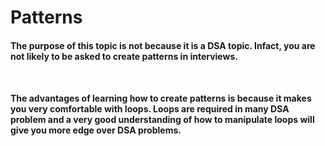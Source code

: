 # Patterns

#### The purpose of this topic is not because it is a DSA topic. Infact, you are not likely to be asked to create patterns in interviews. 

#### <br/><p> The advantages of learning how to create patterns is because it makes you very comfortable with loops. Loops are required in many DSA problem and a very good understanding of how to manipulate loops will give you more edge over DSA problems.</p>

####
